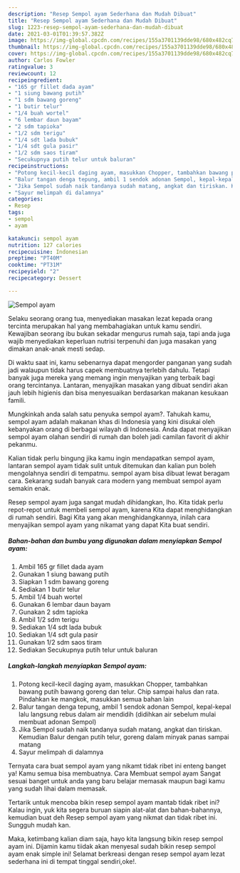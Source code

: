 ```yaml
---
description: "Resep Sempol ayam Sederhana dan Mudah Dibuat"
title: "Resep Sempol ayam Sederhana dan Mudah Dibuat"
slug: 1223-resep-sempol-ayam-sederhana-dan-mudah-dibuat
date: 2021-03-01T01:39:57.382Z
image: https://img-global.cpcdn.com/recipes/155a3701139dde98/680x482cq70/sempol-ayam-foto-resep-utama.jpg
thumbnail: https://img-global.cpcdn.com/recipes/155a3701139dde98/680x482cq70/sempol-ayam-foto-resep-utama.jpg
cover: https://img-global.cpcdn.com/recipes/155a3701139dde98/680x482cq70/sempol-ayam-foto-resep-utama.jpg
author: Carlos Fowler
ratingvalue: 3
reviewcount: 12
recipeingredient:
- "165 gr fillet dada ayam"
- "1 siung bawang putih"
- "1 sdm bawang goreng"
- "1 butir telur"
- "1/4 buah wortel"
- "6 lembar daun bayam"
- "2 sdm tapioka"
- "1/2 sdm terigu"
- "1/4 sdt lada bubuk"
- "1/4 sdt gula pasir"
- "1/2 sdm saos tiram"
- "Secukupnya putih telur untuk baluran"
recipeinstructions:
- "Potong kecil-kecil daging ayam, masukkan Chopper, tambahkan bawang putih bawang goreng dan telur. Chip sampai halus dan rata. Pindahkan ke mangkok, masukkan semua bahan lain"
- "Balur tangan denga tepung, ambil 1 sendok adonan Sempol, kepal-kepal lalu langsung rebus dalam air mendidih (didihkan air sebelum mulai membuat adonan Sempol)"
- "Jika Sempol sudah naik tandanya sudah matang, angkat dan tiriskan. Kemudian Balur dengan putih telur, goreng dalam minyak panas sampai matang"
- "Sayur melimpah di dalamnya"
categories:
- Resep
tags:
- sempol
- ayam

katakunci: sempol ayam 
nutrition: 127 calories
recipecuisine: Indonesian
preptime: "PT40M"
cooktime: "PT31M"
recipeyield: "2"
recipecategory: Dessert

---
```



![Sempol ayam](https://img-global.cpcdn.com/recipes/155a3701139dde98/680x482cq70/sempol-ayam-foto-resep-utama.jpg)

Selaku seorang orang tua, menyediakan masakan lezat kepada orang tercinta merupakan hal yang membahagiakan untuk kamu sendiri. Kewajiban seorang ibu bukan sekadar mengurus rumah saja, tapi anda juga wajib menyediakan keperluan nutrisi terpenuhi dan juga masakan yang dimakan anak-anak mesti sedap.

Di waktu  saat ini, kamu sebenarnya dapat mengorder panganan yang sudah jadi walaupun tidak harus capek membuatnya terlebih dahulu. Tetapi banyak juga mereka yang memang ingin menyajikan yang terbaik bagi orang tercintanya. Lantaran, menyajikan masakan yang dibuat sendiri akan jauh lebih higienis dan bisa menyesuaikan berdasarkan makanan kesukaan famili. 



Mungkinkah anda salah satu penyuka sempol ayam?. Tahukah kamu, sempol ayam adalah makanan khas di Indonesia yang kini disukai oleh kebanyakan orang di berbagai wilayah di Indonesia. Anda dapat menyajikan sempol ayam olahan sendiri di rumah dan boleh jadi camilan favorit di akhir pekanmu.

Kalian tidak perlu bingung jika kamu ingin mendapatkan sempol ayam, lantaran sempol ayam tidak sulit untuk ditemukan dan kalian pun boleh mengolahnya sendiri di tempatmu. sempol ayam bisa dibuat lewat beragam cara. Sekarang sudah banyak cara modern yang membuat sempol ayam semakin enak.

Resep sempol ayam juga sangat mudah dihidangkan, lho. Kita tidak perlu repot-repot untuk membeli sempol ayam, karena Kita dapat menghidangkan di rumah sendiri. Bagi Kita yang akan menghidangkannya, inilah cara menyajikan sempol ayam yang nikamat yang dapat Kita buat sendiri.

<!--inarticleads1-->

##### Bahan-bahan dan bumbu yang digunakan dalam menyiapkan Sempol ayam:

1. Ambil 165 gr fillet dada ayam
1. Gunakan 1 siung bawang putih
1. Siapkan 1 sdm bawang goreng
1. Sediakan 1 butir telur
1. Ambil 1/4 buah wortel
1. Gunakan 6 lembar daun bayam
1. Gunakan 2 sdm tapioka
1. Ambil 1/2 sdm terigu
1. Sediakan 1/4 sdt lada bubuk
1. Sediakan 1/4 sdt gula pasir
1. Gunakan 1/2 sdm saos tiram
1. Sediakan Secukupnya putih telur untuk baluran




<!--inarticleads2-->

##### Langkah-langkah menyiapkan Sempol ayam:

1. Potong kecil-kecil daging ayam, masukkan Chopper, tambahkan bawang putih bawang goreng dan telur. Chip sampai halus dan rata. Pindahkan ke mangkok, masukkan semua bahan lain
1. Balur tangan denga tepung, ambil 1 sendok adonan Sempol, kepal-kepal lalu langsung rebus dalam air mendidih (didihkan air sebelum mulai membuat adonan Sempol)
1. Jika Sempol sudah naik tandanya sudah matang, angkat dan tiriskan. Kemudian Balur dengan putih telur, goreng dalam minyak panas sampai matang
1. Sayur melimpah di dalamnya




Ternyata cara buat sempol ayam yang nikamt tidak ribet ini enteng banget ya! Kamu semua bisa membuatnya. Cara Membuat sempol ayam Sangat sesuai banget untuk anda yang baru belajar memasak maupun bagi kamu yang sudah lihai dalam memasak.

Tertarik untuk mencoba bikin resep sempol ayam mantab tidak ribet ini? Kalau ingin, yuk kita segera buruan siapin alat-alat dan bahan-bahannya, kemudian buat deh Resep sempol ayam yang nikmat dan tidak ribet ini. Sungguh mudah kan. 

Maka, ketimbang kalian diam saja, hayo kita langsung bikin resep sempol ayam ini. Dijamin kamu tiidak akan menyesal sudah bikin resep sempol ayam enak simple ini! Selamat berkreasi dengan resep sempol ayam lezat sederhana ini di tempat tinggal sendiri,oke!.

